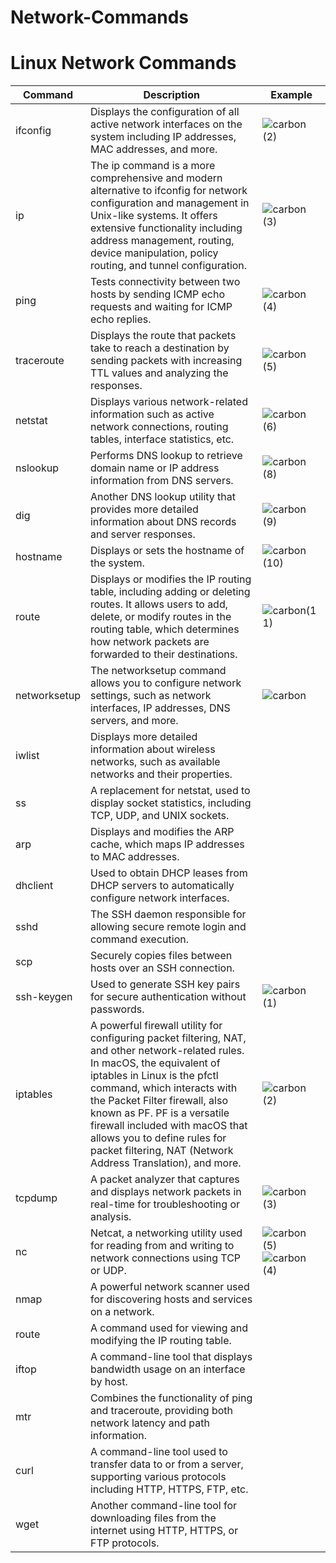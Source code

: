 # Network-Commands

# Linux Network Commands


| Command       | Description                                              | Example |
|---------------|----------------------------------------------------------|-------------------------------------------------|
| ifconfig      | Displays the configuration of all active network interfaces on the system including IP addresses, MAC addresses, and more. | ![carbon (2)](https://github.com/gunduzl/Network-Commands/assets/69585166/4fc12585-2e2f-4c44-a916-367c1bbde1ad) |
| ip            | The ip command is a more comprehensive and modern alternative to ifconfig for network configuration and management in Unix-like systems. It offers extensive functionality including address management, routing, device manipulation, policy routing, and tunnel configuration.  | ![carbon (3)](https://github.com/gunduzl/Network-Commands/assets/69585166/1a8f179a-6f40-4608-bc56-dad6734833ba) |
| ping          | Tests connectivity between two hosts by sending ICMP echo requests and waiting for ICMP echo replies. | ![carbon (4)](https://github.com/gunduzl/Network-Commands/assets/69585166/f22106c1-7967-4901-acfa-f5116b478bcc) |
| traceroute    | Displays the route that packets take to reach a destination by sending packets with increasing TTL values and analyzing the responses. | ![carbon (5)](https://github.com/gunduzl/Network-Commands/assets/69585166/ffcd4094-c86b-4e11-b56f-127c6d19e7bb) |
| netstat       | Displays various network-related information such as active network connections, routing tables, interface statistics, etc. | ![carbon (6)](https://github.com/gunduzl/Network-Commands/assets/69585166/92c0b4ff-28c0-45d2-a428-1d53d187fa36) |
| nslookup      | Performs DNS lookup to retrieve domain name or IP address information from DNS servers. | ![carbon (8)](https://github.com/gunduzl/Network-Commands/assets/69585166/e912026c-58dc-4ea6-ba20-e995890b7e8a) |
| dig           | Another DNS lookup utility that provides more detailed information about DNS records and server responses. | ![carbon (9)](https://github.com/gunduzl/Network-Commands/assets/69585166/db725470-22be-4f90-8e88-0f5c9081f98c) |
| hostname      | Displays or sets the hostname of the system.             | ![carbon (10)](https://github.com/gunduzl/Network-Commands/assets/69585166/b91a1358-0700-466d-9418-a2a7f65e5146) |
| route         | Displays or modifies the IP routing table, including adding or deleting routes.  It allows users to add, delete, or modify routes in the routing table, which determines how network packets are forwarded to their destinations. | ![carbon(11)](https://github.com/gunduzl/Network-Commands/assets/69585166/99dcc440-8165-4cc7-907c-fbbdec43192e) |
| networksetup      | The networksetup command allows you to configure network settings, such as network interfaces, IP addresses, DNS servers, and more. | ![carbon](https://github.com/gunduzl/Network-Commands/assets/69585166/79f9ce03-3a07-4746-8ae0-3eff72ad2ded) |
| iwlist        | Displays more detailed information about wireless networks, such as available networks and their properties. | <!-- Add any additional notes here if needed --> |
| ss            | A replacement for netstat, used to display socket statistics, including TCP, UDP, and UNIX sockets. | <!-- Add any additional notes here if needed --> |
| arp           | Displays and modifies the ARP cache, which maps IP addresses to MAC addresses. | <!-- Add any additional notes here if needed --> |
| dhclient      | Used to obtain DHCP leases from DHCP servers to automatically configure network interfaces. | <!-- Add any additional notes here if needed --> |
| sshd          | The SSH daemon responsible for allowing secure remote login and command execution. | <!-- Add any additional notes here if needed --> |
| scp           | Securely copies files between hosts over an SSH connection. | <!-- Add any additional notes here if needed --> |
| ssh-keygen    | Used to generate SSH key pairs for secure authentication without passwords. | ![carbon (1)](https://github.com/gunduzl/Network-Commands/assets/69585166/20c8fe37-5446-4e04-a7a1-da5b9a05ab33) |
| iptables      | A powerful firewall utility for configuring packet filtering, NAT, and other network-related rules. In macOS, the equivalent of iptables in Linux is the pfctl command, which interacts with the Packet Filter firewall, also known as PF. PF is a versatile firewall included with macOS that allows you to define rules for packet filtering, NAT (Network Address Translation), and more. | ![carbon (2)](https://github.com/gunduzl/Network-Commands/assets/69585166/eb10a1d6-b244-4bee-9904-2ebc71a47031) |
| tcpdump       | A packet analyzer that captures and displays network packets in real-time for troubleshooting or analysis. | ![carbon (3)](https://github.com/gunduzl/Network-Commands/assets/69585166/9b9ef189-6189-4a06-9ab0-b50492d29c4e) |
| nc            | Netcat, a networking utility used for reading from and writing to network connections using TCP or UDP. | ![carbon (5)](https://github.com/gunduzl/Network-Commands/assets/69585166/e6e582be-b9ae-4174-93dc-4b69814a0a66) ![carbon (4)](https://github.com/gunduzl/Network-Commands/assets/69585166/c8b7a6f4-a8ad-4568-bb84-f03c4007b7b5) |
| nmap          | A powerful network scanner used for discovering hosts and services on a network. | <!-- Add any additional notes here if needed --> |
| route         | A command used for viewing and modifying the IP routing table. | <!-- Add any additional notes here if needed --> |
| iftop         | A command-line tool that displays bandwidth usage on an interface by host. | <!-- Add any additional notes here if needed --> |
| mtr           | Combines the functionality of ping and traceroute, providing both network latency and path information. | <!-- Add any additional notes here if needed --> |
| curl          | A command-line tool used to transfer data to or from a server, supporting various protocols including HTTP, HTTPS, FTP, etc. | <!-- Add any additional notes here if needed --> |
| wget          | Another command-line tool for downloading files from the internet using HTTP, HTTPS, or FTP protocols. | <!-- Add any additional notes here if needed --> |


